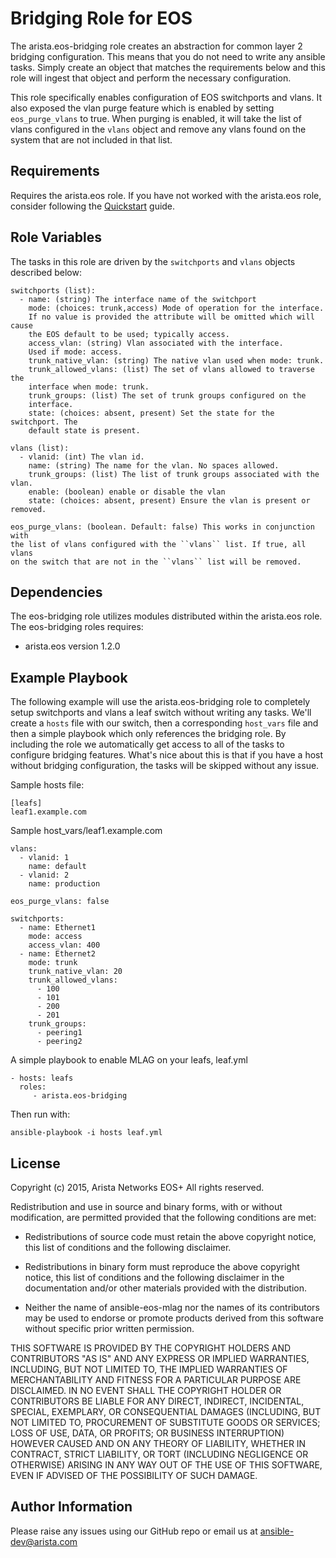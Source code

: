 Bridging Role for EOS
=====================

The arista.eos-bridging role creates an abstraction for common layer 2 bridging configuration.
This means that you do not need to write any ansible tasks. Simply create
an object that matches the requirements below and this role will ingest that
object and perform the necessary configuration.

This role specifically enables configuration of EOS switchports and vlans. It
also exposed the vlan purge feature which is enabled by setting ``eos_purge_vlans`` to true.  When purging is enabled, it will take the list of vlans configured in
the ``vlans`` object and remove any vlans found on the system that are not included
in that list.

Requirements
------------

Requires the arista.eos role.  If you have not worked with the arista.eos role,
consider following the [Quickstart][quickstart] guide.

Role Variables
--------------

The tasks in this role are driven by the ``switchports`` and ``vlans`` objects
described below:

    switchports (list):
      - name: (string) The interface name of the switchport
        mode: (choices: trunk,access) Mode of operation for the interface.
        If no value is provided the attribute will be omitted which will cause
        the EOS default to be used; typically access.
        access_vlan: (string) Vlan associated with the interface.
        Used if mode: access.
        trunk_native_vlan: (string) The native vlan used when mode: trunk.
        trunk_allowed_vlans: (list) The set of vlans allowed to traverse the
        interface when mode: trunk.
        trunk_groups: (list) The set of trunk groups configured on the
        interface.
        state: (choices: absent, present) Set the state for the switchport. The
        default state is present.

    vlans (list):
      - vlanid: (int) The vlan id.
        name: (string) The name for the vlan. No spaces allowed.
        trunk_groups: (list) The list of trunk groups associated with the vlan.
        enable: (boolean) enable or disable the vlan
        state: (choices: absent, present) Ensure the vlan is present or removed.

    eos_purge_vlans: (boolean. Default: false) This works in conjunction with
    the list of vlans configured with the ``vlans`` list. If true, all vlans
    on the switch that are not in the ``vlans`` list will be removed.

Dependencies
------------

The eos-bridging role utilizes modules distributed within the arista.eos role.
The eos-bridging roles requires:

- arista.eos version 1.2.0

Example Playbook
----------------

The following example will use the arista.eos-bridging role to completely setup
switchports and vlans a leaf switch without writing any tasks. We'll create a
``hosts`` file with our switch, then a corresponding ``host_vars`` file and
then a simple playbook which only references the bridging role. By including
the role we automatically get access to all of the tasks to configure bridging
features. What's nice about this is that if you have a host without bridging
configuration, the tasks will be skipped without any issue.


Sample hosts file:

    [leafs]
    leaf1.example.com

Sample host_vars/leaf1.example.com

    vlans:
      - vlanid: 1
        name: default
      - vlanid: 2
        name: production

    eos_purge_vlans: false

    switchports:
      - name: Ethernet1
        mode: access
        access_vlan: 400
      - name: Ethernet2
        mode: trunk
        trunk_native_vlan: 20
        trunk_allowed_vlans:
          - 100
          - 101
          - 200
          - 201
        trunk_groups:
          - peering1
          - peering2

A simple playbook to enable MLAG on your leafs, leaf.yml

    - hosts: leafs
      roles:
         - arista.eos-bridging

Then run with:

    ansible-playbook -i hosts leaf.yml

License
-------

Copyright (c) 2015, Arista Networks EOS+
All rights reserved.

Redistribution and use in source and binary forms, with or without
modification, are permitted provided that the following conditions are met:

* Redistributions of source code must retain the above copyright notice, this
  list of conditions and the following disclaimer.

* Redistributions in binary form must reproduce the above copyright notice,
  this list of conditions and the following disclaimer in the documentation
  and/or other materials provided with the distribution.

* Neither the name of ansible-eos-mlag nor the names of its
  contributors may be used to endorse or promote products derived from
  this software without specific prior written permission.

THIS SOFTWARE IS PROVIDED BY THE COPYRIGHT HOLDERS AND CONTRIBUTORS "AS IS"
AND ANY EXPRESS OR IMPLIED WARRANTIES, INCLUDING, BUT NOT LIMITED TO, THE
IMPLIED WARRANTIES OF MERCHANTABILITY AND FITNESS FOR A PARTICULAR PURPOSE ARE
DISCLAIMED. IN NO EVENT SHALL THE COPYRIGHT HOLDER OR CONTRIBUTORS BE LIABLE
FOR ANY DIRECT, INDIRECT, INCIDENTAL, SPECIAL, EXEMPLARY, OR CONSEQUENTIAL
DAMAGES (INCLUDING, BUT NOT LIMITED TO, PROCUREMENT OF SUBSTITUTE GOODS OR
SERVICES; LOSS OF USE, DATA, OR PROFITS; OR BUSINESS INTERRUPTION) HOWEVER
CAUSED AND ON ANY THEORY OF LIABILITY, WHETHER IN CONTRACT, STRICT LIABILITY,
OR TORT (INCLUDING NEGLIGENCE OR OTHERWISE) ARISING IN ANY WAY OUT OF THE USE
OF THIS SOFTWARE, EVEN IF ADVISED OF THE POSSIBILITY OF SUCH DAMAGE.

Author Information
------------------

Please raise any issues using our GitHub repo or email us at ansible-dev@arista.com

[quickstart]: http://ansible-eos.readthedocs.org/en/latest/quickstart.html
